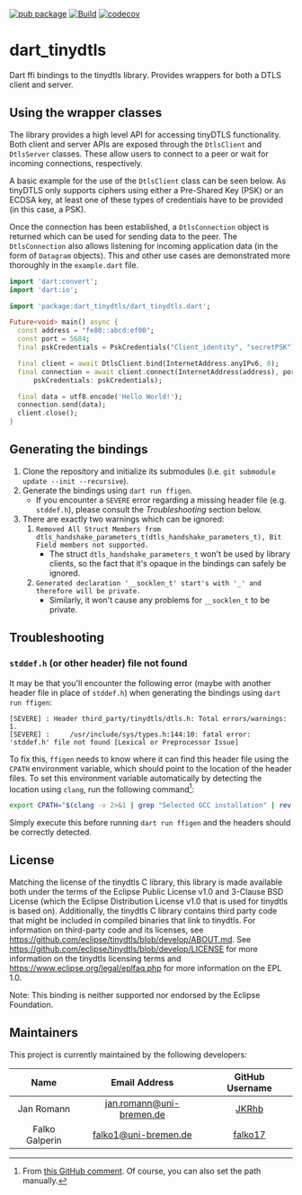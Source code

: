 [![pub package](https://img.shields.io/pub/v/dart_tinydtls.svg)](https://pub.dev/packages/dart_tinydtls)
[![Build](https://github.com/namib-project/dart_tinydtls/actions/workflows/ci.yaml/badge.svg)](https://github.com/namib-project/dart_tinydtls/actions/workflows/ci.yaml)
[![codecov](https://codecov.io/gh/namib-project/dart_tinydtls/branch/main/graph/badge.svg?token=76OBNOVL60)](https://codecov.io/gh/namib-project/dart_tinydtls)

# dart_tinydtls

Dart ffi bindings to the tinydtls library.
Provides wrappers for both a DTLS client and server.

## Using the wrapper classes

The library provides a high level API for accessing tinyDTLS functionality.
Both client and server APIs are exposed through the `DtlsClient` and `DtlsServer`
classes. These allow users to connect to a peer or wait for incoming connections,
respectively.

A basic example for the use of the `DtlsClient` class can be seen below. As tinyDTLS
only supports ciphers using either a Pre-Shared Key (PSK) or an ECDSA key, at least
one of these types of credentials have to be provided (in this case, a PSK).

Once the connection has been established, a `DtlsConnection` object is returned which
can be used for sending data to the peer. The `DtlsConnection` also allows listening
for incoming application data (in the form of `Datagram` objects). This and other
use cases are demonstrated more thoroughly in the `example.dart` file.

```dart
import 'dart:convert';
import 'dart:io';

import 'package:dart_tinydtls/dart_tinydtls.dart';

Future<void> main() async {
  const address = "fe80::abcd:ef00";
  const port = 5684;
  final pskCredentials = PskCredentials("Client_identity", "secretPSK");

  final client = await DtlsClient.bind(InternetAddress.anyIPv6, 0);
  final connection = await client.connect(InternetAddress(address), port,
      pskCredentials: pskCredentials);

  final data = utf8.encode('Hello World!');
  connection.send(data);
  client.close();
}
```

## Generating the bindings

1. Clone the repository and initialize its submodules
   (i.e. `git submodule update --init --recursive`).
2. Generate the bindings using `dart run ffigen`.
   - If you encounter a `SEVERE` error regarding a missing header file (e.g. `stddef.h`),
     please consult the *Troubleshooting* section below.
3. There are exactly two warnings which can be ignored:
    1. `Removed All Struct Members from dtls_handshake_parameters_t(dtls_handshake_parameters_t), Bit Field members not supported.`
       - The struct `dtls_handshake_parameters_t` won't be used by library clients, so the
         fact that it's opaque in the bindings can safely be ignored.
    2. `Generated declaration '__socklen_t' start's with '_' and therefore will be private.`
        - Similarly, it won't cause any problems for `__socklen_t` to be private.

## Troubleshooting

### `stddef.h` (or other header) file not found
It may be that you'll encounter the following error (maybe with another header
file in place of `stddef.h`) when generating the bindings using `dart run ffigen`:
```
[SEVERE] : Header third_party/tinydtls/dtls.h: Total errors/warnings: 1.
[SEVERE] :     /usr/include/sys/types.h:144:10: fatal error: 'stddef.h' file not found [Lexical or Preprocessor Issue]
```
To fix this, `ffigen` needs to know where it can find this header file using the
`CPATH` environment variable, which should point to the location of the header files.
To set this environment variable automatically by detecting the location using `clang`,
run the following command[^cpath]:
```bash
export CPATH="$(clang -v 2>&1 | grep "Selected GCC installation" | rev | cut -d' ' -f1 | rev)/include"
```
Simply execute this before running `dart run ffigen` and the headers should be correctly detected.

[^cpath]: From [this GitHub comment](https://github.com/dart-lang/ffigen/issues/257#issuecomment-1061788936).
          Of course, you can also set the path manually.

## License

Matching the license of the tinydtls C library, this library is made available both under
the terms of the Eclipse Public License v1.0 and 3-Clause BSD License (which the
Eclipse Distribution License v1.0 that is used for tinydtls is based on).
Additionally, the tinydtls C library contains third party code that might be included
in compiled binaries that link to tinydtls.
For information on third-party code and its licenses, see
https://github.com/eclipse/tinydtls/blob/develop/ABOUT.md.
See https://github.com/eclipse/tinydtls/blob/develop/LICENSE for more information on the
tinydtls licensing terms and https://www.eclipse.org/legal/eplfaq.php for more information
on the EPL 1.0.

Note: This binding is neither supported nor endorsed by the Eclipse Foundation.

## Maintainers

This project is currently maintained by the following developers:

|      Name      |      Email Address       |            GitHub Username            |
|:--------------:|:------------------------:|:-------------------------------------:|
|   Jan Romann   | jan.romann@uni-bremen.de |   [JKRhb](https://github.com/JKRhb)   |
| Falko Galperin |   falko1@uni-bremen.de   | [falko17](https://github.com/falko17) |

